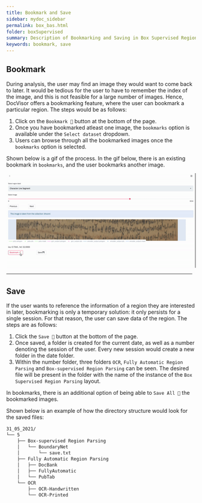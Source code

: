 ```yaml
---
title: Bookmark and Save
sidebar: mydoc_sidebar
permalink: box_bas.html
folder: boxSupervised
summary: Description of Bookmarking and Saving in Box Supervised Region Parsing layout.
keywords: bookmark, save
---
```


## Bookmark

During analysis, the user may find an image they would want to come back to later. It would be tedious for the user to have to remember the index of the image, and this is not feasible for a large number of images. Hence, DocVisor offers a bookmarking feature, where the user can bookmark a particular region. The steps would be as follows:

1. Click on the `Bookmark 🔖` button at the bottom of the page.
2. Once you have bookmarked atleast one image, the `bookmarks` option is available under the `Select dataset` dropdown.
3. Users can browse through all the bookmarked images once the `bookmarks` option is selected.

Shown below is a gif of the process. In the gif below, there is an existing bookmark in `bookmarks`, and the user bookmarks another image.

![bookmark gif Box Supervised](gifs/box_bookmark.gif)

## Save

If the user wants to reference the information of a region they are interested in later, bookmarking is only a temporary solution: it only persists for a single session. For that reason, the user can save data of the region. The steps are as follows:

1. Click the `Save 💾` button at the bottom of the page.
2. Once saved, a folder is created for the current date, as well as a number denoting the session of the user. Every new session would create a new folder in the date folder.
3. Within the number folder, three folders `OCR`, `Fully Automatic Region Parsing` and `Box-supervised Region Parsing` can be seen. The desired file will be present in the folder with the name of the instance of the `Box Supervised Region Parsing` layout.

In bookmarks, there is an additional option of being able to `Save All 💾` the bookmarked images.

Shown below is an example of how the directory structure would look for the saved files:

```
31_05_2021/
└── 5
    ├── Box-supervised Region Parsing
    │   └── BoundaryNet
    │       └── save.txt
    ├── Fully Automatic Region Parsing
    │   ├── DocBank
    │   ├── FullyAutomatic
    │   └── PubTab
    └── OCR
        ├── OCR-Handwritten
        └── OCR-Printed
        
```